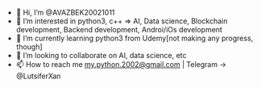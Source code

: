 - 👋 Hi, I’m @AVAZBEK20021011
- 👀 I’m interested in python3, c++ => AI, Data science, Blockchain development, Backend development, Androi/iOs development
- 🌱 I’m currently learning python3 from Udemy[not making any progress, though]
- 💞️ I’m looking to collaborate on AI, data science, etc
- 📫 How to reach me my.python.2002@gmail.com | Telegram -> @LutsiferXan

<!---
AVAZBEK20021011/AVAZBEK20021011 is a ✨ special ✨ repository because its `README.md` (this file) appears on your GitHub profile.
You can click the Preview link to take a look at your changes.
--->
